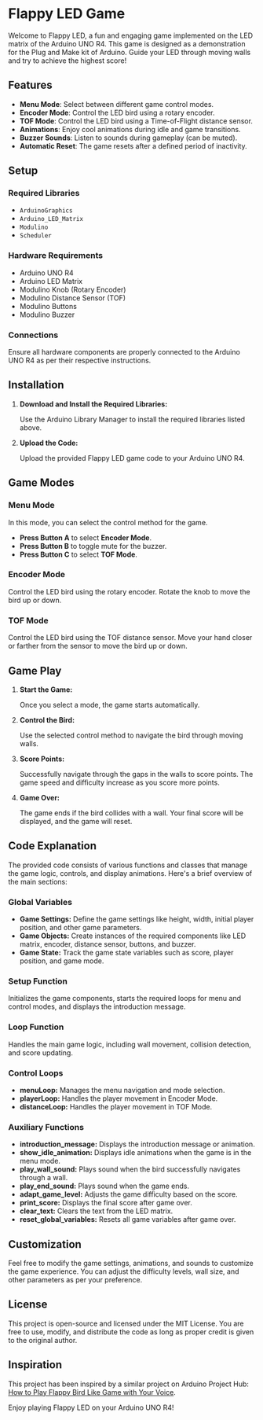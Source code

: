 # Flappy LED Game

Welcome to Flappy LED, a fun and engaging game implemented on the LED matrix of the Arduino UNO R4. This game is designed as a demonstration for the Plug and Make kit of Arduino. Guide your LED through moving walls and try to achieve the highest score!

## Features

- **Menu Mode**: Select between different game control modes.
- **Encoder Mode**: Control the LED bird using a rotary encoder.
- **TOF Mode**: Control the LED bird using a Time-of-Flight distance sensor.
- **Animations**: Enjoy cool animations during idle and game transitions.
- **Buzzer Sounds**: Listen to sounds during gameplay (can be muted).
- **Automatic Reset**: The game resets after a defined period of inactivity.

## Setup

### Required Libraries

- `ArduinoGraphics`
- `Arduino_LED_Matrix`
- `Modulino`
- `Scheduler`

### Hardware Requirements

- Arduino UNO R4
- Arduino LED Matrix
- Modulino Knob (Rotary Encoder)
- Modulino Distance Sensor (TOF)
- Modulino Buttons
- Modulino Buzzer

### Connections

Ensure all hardware components are properly connected to the Arduino UNO R4 as per their respective instructions.

## Installation

1. **Download and Install the Required Libraries:**

   Use the Arduino Library Manager to install the required libraries listed above.

2. **Upload the Code:**

   Upload the provided Flappy LED game code to your Arduino UNO R4.

## Game Modes

### Menu Mode

In this mode, you can select the control method for the game.

- **Press Button A** to select **Encoder Mode**.
- **Press Button B** to toggle mute for the buzzer.
- **Press Button C** to select **TOF Mode**.

### Encoder Mode

Control the LED bird using the rotary encoder. Rotate the knob to move the bird up or down.

### TOF Mode

Control the LED bird using the TOF distance sensor. Move your hand closer or farther from the sensor to move the bird up or down.

## Game Play

1. **Start the Game:**

   Once you select a mode, the game starts automatically.

2. **Control the Bird:**

   Use the selected control method to navigate the bird through moving walls.

3. **Score Points:**

   Successfully navigate through the gaps in the walls to score points. The game speed and difficulty increase as you score more points.

4. **Game Over:**

   The game ends if the bird collides with a wall. Your final score will be displayed, and the game will reset.

## Code Explanation

The provided code consists of various functions and classes that manage the game logic, controls, and display animations. Here's a brief overview of the main sections:

### Global Variables

- **Game Settings:** Define the game settings like height, width, initial player position, and other game parameters.
- **Game Objects:** Create instances of the required components like LED matrix, encoder, distance sensor, buttons, and buzzer.
- **Game State:** Track the game state variables such as score, player position, and game mode.

### Setup Function

Initializes the game components, starts the required loops for menu and control modes, and displays the introduction message.

### Loop Function

Handles the main game logic, including wall movement, collision detection, and score updating.

### Control Loops

- **menuLoop:** Manages the menu navigation and mode selection.
- **playerLoop:** Handles the player movement in Encoder Mode.
- **distanceLoop:** Handles the player movement in TOF Mode.

### Auxiliary Functions

- **introduction_message:** Displays the introduction message or animation.
- **show_idle_animation:** Displays idle animations when the game is in the menu mode.
- **play_wall_sound:** Plays sound when the bird successfully navigates through a wall.
- **play_end_sound:** Plays sound when the game ends.
- **adapt_game_level:** Adjusts the game difficulty based on the score.
- **print_score:** Displays the final score after game over.
- **clear_text:** Clears the text from the LED matrix.
- **reset_global_variables:** Resets all game variables after game over.

## Customization

Feel free to modify the game settings, animations, and sounds to customize the game experience. You can adjust the difficulty levels, wall size, and other parameters as per your preference.

## License

This project is open-source and licensed under the MIT License. You are free to use, modify, and distribute the code as long as proper credit is given to the original author.

## Inspiration

This project has been inspired by a similar project on Arduino Project Hub: [How to Play Flappy Bird Like Game with Your Voice](https://projecthub.arduino.cc/mad_mcu/how-to-play-flappy-bird-like-game-with-your-voice-e5b6eb).

Enjoy playing Flappy LED on your Arduino UNO R4!
